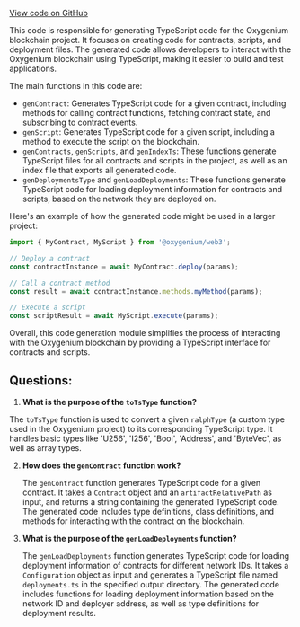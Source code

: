 [View code on GitHub](https://github.com/oxygenium-network/oxygenium-web3/packages/cli/src/codegen.ts)

This code is responsible for generating TypeScript code for the Oxygenium blockchain project. It focuses on creating code for contracts, scripts, and deployment files. The generated code allows developers to interact with the Oxygenium blockchain using TypeScript, making it easier to build and test applications.

The main functions in this code are:

- `genContract`: Generates TypeScript code for a given contract, including methods for calling contract functions, fetching contract state, and subscribing to contract events.
- `genScript`: Generates TypeScript code for a given script, including a method to execute the script on the blockchain.
- `genContracts`, `genScripts`, and `genIndexTs`: These functions generate TypeScript files for all contracts and scripts in the project, as well as an index file that exports all generated code.
- `genDeploymentsType` and `genLoadDeployments`: These functions generate TypeScript code for loading deployment information for contracts and scripts, based on the network they are deployed on.

Here's an example of how the generated code might be used in a larger project:

```typescript
import { MyContract, MyScript } from '@oxygenium/web3';

// Deploy a contract
const contractInstance = await MyContract.deploy(params);

// Call a contract method
const result = await contractInstance.methods.myMethod(params);

// Execute a script
const scriptResult = await MyScript.execute(params);
```

Overall, this code generation module simplifies the process of interacting with the Oxygenium blockchain by providing a TypeScript interface for contracts and scripts.
## Questions: 
 1. **What is the purpose of the `toTsType` function?**

   The `toTsType` function is used to convert a given `ralphType` (a custom type used in the Oxygenium project) to its corresponding TypeScript type. It handles basic types like 'U256', 'I256', 'Bool', 'Address', and 'ByteVec', as well as array types.

2. **How does the `genContract` function work?**

   The `genContract` function generates TypeScript code for a given contract. It takes a `Contract` object and an `artifactRelativePath` as input, and returns a string containing the generated TypeScript code. The generated code includes type definitions, class definitions, and methods for interacting with the contract on the blockchain.

3. **What is the purpose of the `genLoadDeployments` function?**

   The `genLoadDeployments` function generates TypeScript code for loading deployment information of contracts for different network IDs. It takes a `Configuration` object as input and generates a TypeScript file named `deployments.ts` in the specified output directory. The generated code includes functions for loading deployment information based on the network ID and deployer address, as well as type definitions for deployment results.